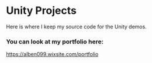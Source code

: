 # Unity Projects
Here is where I keep my source code for the Unity demos.
### You can look at my portfolio here:
https://alben099.wixsite.com/portfolio
